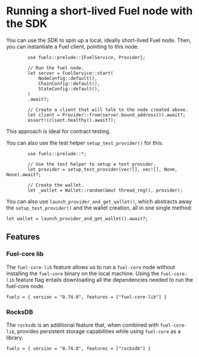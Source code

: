 # Running a short-lived Fuel node with the SDK

You can use the SDK to spin up a local, ideally short-lived Fuel node. Then, you can instantiate a Fuel client, pointing to this node.

```rust,ignore
        use fuels::prelude::{FuelService, Provider};

        // Run the fuel node.
        let server = FuelService::start(
            NodeConfig::default(),
            ChainConfig::default(),
            StateConfig::default(),
        )
        .await?;

        // Create a client that will talk to the node created above.
        let client = Provider::from(server.bound_address()).await?;
        assert!(client.healthy().await?);
```

This approach is ideal for contract testing.

You can also use the test helper `setup_test_provider()` for this:

```rust,ignore
        use fuels::prelude::*;

        // Use the test helper to setup a test provider.
        let provider = setup_test_provider(vec![], vec![], None, None).await?;

        // Create the wallet.
        let _wallet = Wallet::random(&mut thread_rng(), provider);
```

You can also use `launch_provider_and_get_wallet()`, which abstracts away the `setup_test_provider()` and the wallet creation, all in one single method:

```rust,ignore
let wallet = launch_provider_and_get_wallet().await?;
```

## Features

### Fuel-core lib

The `fuel-core-lib` feature allows us to run a `fuel-core` node without installing the `fuel-core` binary on the local machine. Using the `fuel-core-lib` feature flag entails downloading all the dependencies needed to run the fuel-core node.

```rust,ignore
fuels = { version = "0.74.0", features = ["fuel-core-lib"] }
```

### RocksDB

The `rocksdb` is an additional feature that, when combined with `fuel-core-lib`, provides persistent storage capabilities while using `fuel-core` as a library.

```rust,ignore
fuels = { version = "0.74.0", features = ["rocksdb"] }
```

